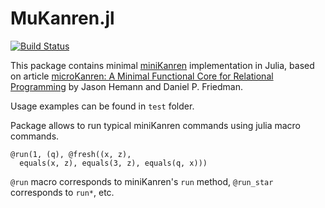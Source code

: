 # MuKanren.jl

[![Build Status](https://travis-ci.org/latticetower/MuKanren.jl.svg?branch=master)](https://travis-ci.org/latticetower/MuKanren.jl)

This package contains minimal [miniKanren](http://miniKanren.org) implementation in Julia, based on article [microKanren: A Minimal Functional Core for Relational Programming](http://webyrd.net/scheme-2013/papers/HemannMuKanren2013.pdf) by Jason Hemann and Daniel P. Friedman.

Usage examples can be found in `test` folder.

Package allows to run typical miniKanren commands using julia macro commands.

```
@run(1, (q), @fresh((x, z),
  equals(x, z), equals(3, z), equals(q, x)))
```

`@run` macro corresponds to miniKanren's `run` method, `@run_star` corresponds to `run*`, etc.

